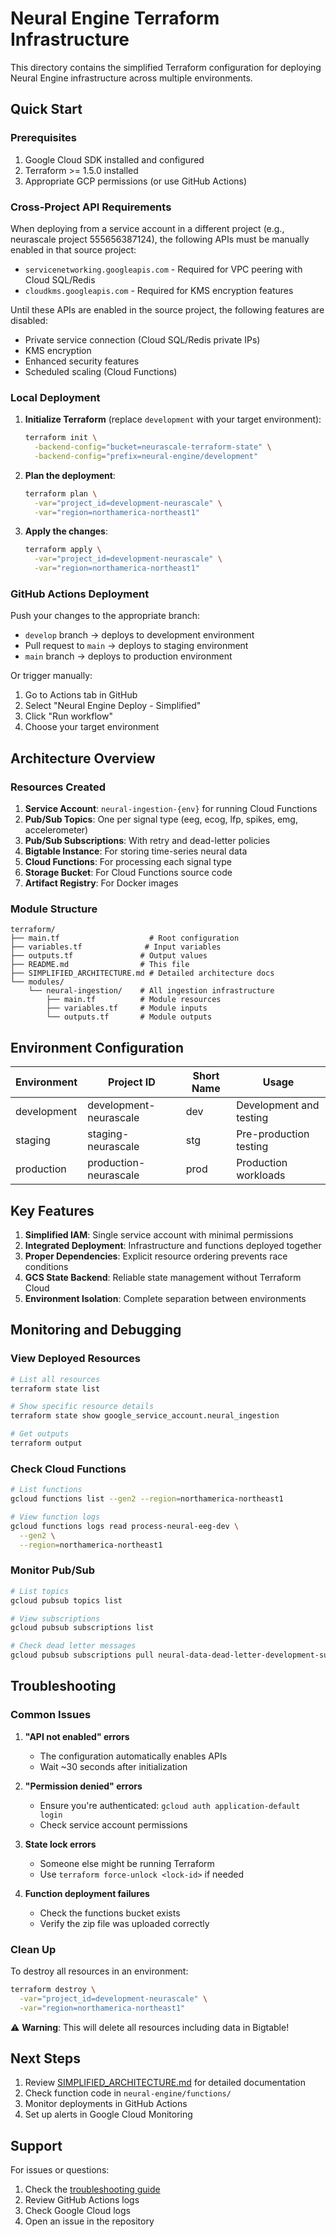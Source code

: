 # Neural Engine Terraform Infrastructure

This directory contains the simplified Terraform configuration for deploying Neural Engine infrastructure across multiple environments.

## Quick Start

### Prerequisites

1. Google Cloud SDK installed and configured
2. Terraform >= 1.5.0 installed
3. Appropriate GCP permissions (or use GitHub Actions)

### Cross-Project API Requirements

When deploying from a service account in a different project (e.g., neurascale project 555656387124), the following APIs must be manually enabled in that source project:

- `servicenetworking.googleapis.com` - Required for VPC peering with Cloud SQL/Redis
- `cloudkms.googleapis.com` - Required for KMS encryption features

Until these APIs are enabled in the source project, the following features are disabled:

- Private service connection (Cloud SQL/Redis private IPs)
- KMS encryption
- Enhanced security features
- Scheduled scaling (Cloud Functions)

### Local Deployment

1. **Initialize Terraform** (replace `development` with your target environment):

   ```bash
   terraform init \
     -backend-config="bucket=neurascale-terraform-state" \
     -backend-config="prefix=neural-engine/development"
   ```

2. **Plan the deployment**:

   ```bash
   terraform plan \
     -var="project_id=development-neurascale" \
     -var="region=northamerica-northeast1"
   ```

3. **Apply the changes**:
   ```bash
   terraform apply \
     -var="project_id=development-neurascale" \
     -var="region=northamerica-northeast1"
   ```

### GitHub Actions Deployment

Push your changes to the appropriate branch:

- `develop` branch → deploys to development environment
- Pull request to `main` → deploys to staging environment
- `main` branch → deploys to production environment

Or trigger manually:

1. Go to Actions tab in GitHub
2. Select "Neural Engine Deploy - Simplified"
3. Click "Run workflow"
4. Choose your target environment

## Architecture Overview

### Resources Created

1. **Service Account**: `neural-ingestion-{env}` for running Cloud Functions
2. **Pub/Sub Topics**: One per signal type (eeg, ecog, lfp, spikes, emg, accelerometer)
3. **Pub/Sub Subscriptions**: With retry and dead-letter policies
4. **Bigtable Instance**: For storing time-series neural data
5. **Cloud Functions**: For processing each signal type
6. **Storage Bucket**: For Cloud Functions source code
7. **Artifact Registry**: For Docker images

### Module Structure

```
terraform/
├── main.tf                    # Root configuration
├── variables.tf              # Input variables
├── outputs.tf               # Output values
├── README.md                # This file
├── SIMPLIFIED_ARCHITECTURE.md # Detailed architecture docs
└── modules/
    └── neural-ingestion/    # All ingestion infrastructure
        ├── main.tf          # Module resources
        ├── variables.tf     # Module inputs
        └── outputs.tf       # Module outputs
```

## Environment Configuration

| Environment | Project ID             | Short Name | Usage                   |
| ----------- | ---------------------- | ---------- | ----------------------- |
| development | development-neurascale | dev        | Development and testing |
| staging     | staging-neurascale     | stg        | Pre-production testing  |
| production  | production-neurascale  | prod       | Production workloads    |

## Key Features

1. **Simplified IAM**: Single service account with minimal permissions
2. **Integrated Deployment**: Infrastructure and functions deployed together
3. **Proper Dependencies**: Explicit resource ordering prevents race conditions
4. **GCS State Backend**: Reliable state management without Terraform Cloud
5. **Environment Isolation**: Complete separation between environments

## Monitoring and Debugging

### View Deployed Resources

```bash
# List all resources
terraform state list

# Show specific resource details
terraform state show google_service_account.neural_ingestion

# Get outputs
terraform output
```

### Check Cloud Functions

```bash
# List functions
gcloud functions list --gen2 --region=northamerica-northeast1

# View function logs
gcloud functions logs read process-neural-eeg-dev \
  --gen2 \
  --region=northamerica-northeast1
```

### Monitor Pub/Sub

```bash
# List topics
gcloud pubsub topics list

# View subscriptions
gcloud pubsub subscriptions list

# Check dead letter messages
gcloud pubsub subscriptions pull neural-data-dead-letter-development-sub --auto-ack
```

## Troubleshooting

### Common Issues

1. **"API not enabled" errors**

   - The configuration automatically enables APIs
   - Wait ~30 seconds after initialization

2. **"Permission denied" errors**

   - Ensure you're authenticated: `gcloud auth application-default login`
   - Check service account permissions

3. **State lock errors**

   - Someone else might be running Terraform
   - Use `terraform force-unlock <lock-id>` if needed

4. **Function deployment failures**
   - Check the functions bucket exists
   - Verify the zip file was uploaded correctly

### Clean Up

To destroy all resources in an environment:

```bash
terraform destroy \
  -var="project_id=development-neurascale" \
  -var="region=northamerica-northeast1"
```

⚠️ **Warning**: This will delete all resources including data in Bigtable!

## Next Steps

1. Review [SIMPLIFIED_ARCHITECTURE.md](./SIMPLIFIED_ARCHITECTURE.md) for detailed documentation
2. Check function code in `neural-engine/functions/`
3. Monitor deployments in GitHub Actions
4. Set up alerts in Google Cloud Monitoring

## Support

For issues or questions:

1. Check the [troubleshooting guide](#troubleshooting)
2. Review GitHub Actions logs
3. Check Google Cloud logs
4. Open an issue in the repository

